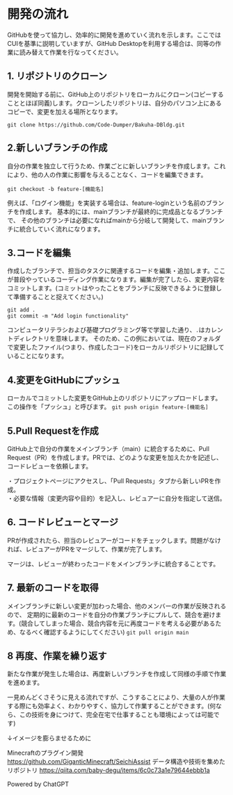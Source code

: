 # 開発の流れ
GitHubを使って協力し、効率的に開発を進めていく流れを示します。ここではCUIを基準に説明していますが、GitHub Desktopを利用する場合は、同等の作業に読み替えて作業を行なってください。

## 1. リポジトリのクローン

開発を開始する前に、GitHub上のリポジトリをローカルにクローン(コピーすることとほぼ同義)します。クローンしたリポジトリは、自分のパソコン上にあるコピーで、変更を加える場所となります。

 ``` git clone https://github.com/Code-Dumper/Bakuha-DBldg.git ```

 ## 2.新しいブランチの作成

 自分の作業を独立して行うため、作業ごとに新しいブランチを作成します。これにより、他の人の作業に影響を与えることなく、コードを編集できます。

 ``` git checkout -b feature-[機能名] ```
 
 例えば、「ログイン機能」を実装する場合は、feature-loginという名前のブランチを作成します。
 基本的には、mainブランチが最終的に完成品となるブランチで、
 その他のブランチは必要になればmainから分岐して開発して、mainブランチに統合していく流れになります。

 ## 3.コードを編集

 作成したブランチで、担当のタスクに関連するコードを編集・追加します。ここが普段やっているコーディング作業になります。編集が完了したら、変更内容をコミットします。(コミットはやったことをブランチに反映できるように登録して準備することと捉えてください。)
 
```
git add .
git commit -m "Add login functionality"
```

コンピュータリテラシおよび基礎プログラミング等で学習した通り、```.```はカレントディレクトリを意味します。
そのため、この例においては、現在のフォルダで変更したファイル(つまり、作成したコード)をローカルリポジトリに記録していることになります。

## 4.変更をGitHubにプッシュ
ローカルでコミットした変更をGitHub上のリポジトリにアップロードします。この操作を「プッシュ」と呼びます。
``` git push origin feature-[機能名] ```

## 5.Pull Requestを作成
GitHub上で自分の作業をメインブランチ（main）に統合するために、Pull Request（PR）を作成します。PRでは、どのような変更を加えたかを記述し、コードレビューを依頼します。


・プロジェクトページにアクセスし、「Pull Requests」タブから新しいPRを作成。  
・必要な情報（変更内容や目的）を記入し、レビュアーに自分を指定して送信。


## 6. コードレビューとマージ

PRが作成されたら、担当のレビュアーがコードをチェックします。問題がなければ、レビュアーがPRをマージして、作業が完了します。

マージは、レビューが終わったコードをメインブランチに統合することです。

## 7. 最新のコードを取得
メインブランチに新しい変更が加わった場合、他のメンバーの作業が反映されるので、
定期的に最新のコードを自分の作業ブランチにプルして、競合を避けます。(競合してしまった場合、競合内容を元に再度コードを考える必要があるため、なるべく確認するようにしてください)
``` git pull origin main ```

## 8 再度、作業を繰り返す
新たな作業が発生した場合は、再度新しいブランチを作成して同様の手順で作業を進めます。

一見めんどくさそうに見える流れですが、こうすることにより、大量の人が作業する際にも効率よく、わかりやすく、協力して作業することができます。(何なら、この技術を身につけて、完全在宅で仕事することも環境によっては可能です)

↓イメージを膨らませるために

Minecraftのプラグイン開発
https://github.com/GiganticMinecraft/SeichiAssist
データ構造や技術を集めたリポジトリ
https://qiita.com/baby-degu/items/6c0c73a1e79644ebbb1a

Powered by ChatGPT

